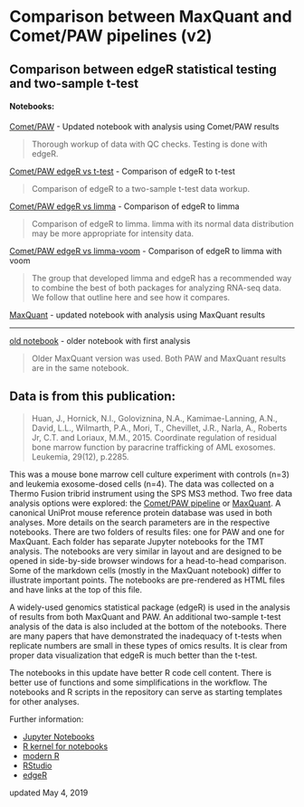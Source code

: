# Comparison between MaxQuant and Comet/PAW pipelines (v2)

## Comparison between edgeR statistical testing and two-sample t-test

#### Notebooks:

[Comet/PAW](https://pwilmart.github.io/TMT_analysis_examples/KUR1502_PAW.html) - Updated notebook with analysis using Comet/PAW results

> Thorough workup of data with QC checks. Testing is done with edgeR.

[Comet/PAW edgeR vs t-test](https://pwilmart.github.io/TMT_analysis_examples/KUR1502_PAW_t-test.html) - Comparison of edgeR to t-test

> Comparison of edgeR to a two-sample t-test data workup.

[Comet/PAW edgeR vs limma](https://pwilmart.github.io/TMT_analysis_examples/KUR1502_PAW_limma.html) - Comparison of edgeR to limma

> Comparison of edgeR to limma. limma with its normal data distribution may be more appropriate for intensity data.

[Comet/PAW edgeR vs limma-voom](https://pwilmart.github.io/TMT_analysis_examples/KUR1502_PAW_limma-voom.html) - Comparison of edgeR to limma with voom

> The group that developed limma and edgeR has a recommended way to combine the best of both packages for analyzing RNA-seq data. We follow that outline here and see how it compares.

[MaxQuant](https://pwilmart.github.io/TMT_analysis_examples/KUR1502_MQ.html) - updated notebook with analysis using MaxQuant results

---

[old notebook](https://pwilmart.github.io/TMT_analysis_examples/KUR1502_MQ_PAW.html) - older notebook with first analysis

> Older MaxQuant version was used. Both PAW and MaxQuant results are in the same notebook.

## Data is from this publication:
> Huan, J., Hornick, N.I., Goloviznina, N.A., Kamimae-Lanning, A.N., David, L.L., Wilmarth, P.A., Mori, T., Chevillet, J.R., Narla, A., Roberts Jr, C.T. and Loriaux, M.M., 2015. Coordinate regulation of residual bone marrow function by paracrine trafficking of AML exosomes. Leukemia, 29(12), p.2285.

This was a mouse bone marrow cell culture experiment with controls (n=3) and leukemia exosome-dosed cells (n=4). The data was collected on a Thermo Fusion tribrid instrument using the SPS MS3 method. Two free data analysis options were explored: the [Comet/PAW pipeline](https://github.com/pwilmart/PAW_pipeline.git) or [MaxQuant](https://www.maxquant.org). A canonical UniProt mouse reference protein database was used in both analyses. More details on the search parameters are in the respective notebooks. There are two folders of results files: one for PAW and one for MaxQuant. Each folder has separate Jupyter notebooks for the TMT analysis. The notebooks are very similar in layout and are designed to be opened in side-by-side browser windows for a head-to-head comparison. Some of the markdown cells (mostly in the MaxQuant notebook) differ to illustrate important points. The notebooks are pre-rendered as HTML files and have links at the top of this file.

A widely-used genomics statistical package (edgeR) is used in the analysis of results from both MaxQuant and PAW. An additional two-sample t-test analysis of the data is also included at the bottom of the notebooks. There are many papers that have demonstrated the inadequacy of t-tests when replicate numbers are small in these types of omics results. It is clear from proper data visualization that edgeR is much better than the t-test.

The notebooks in this update have better R code cell content. There is better use of functions and some simplifications in the workflow. The notebooks and R scripts in the repository can serve as starting templates for other analyses.

Further information:

- [Jupyter Notebooks](https://jupyter.org/)
- [R kernel for notebooks](https://irkernel.github.io/)
- [modern R](https://r4ds.had.co.nz/)
- [RStudio](https://www.rstudio.com/)
- [edgeR](https://bioconductor.org/packages/release/bioc/html/edgeR.html)


updated May 4, 2019
